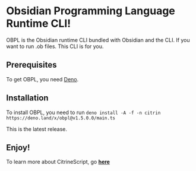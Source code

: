 # Obsidian Programming Language Runtime CLI!

OBPL is the Obsidian runtime CLI bundled with Obsidian and the CLI. If you want to run .ob files. This CLI is for you.

## Prerequisites

To get OBPL, you need [Deno](https://deno.land/).

## Installation

To install OBPL, you need to run ``deno install -A -f -n citrin https://deno.land/x/obpl@v1.5.0.0/main.ts``

This is the latest release.

## Enjoy!

To learn more about CitrineScript, go **[here](https://citrine.geodax.ca/)**
